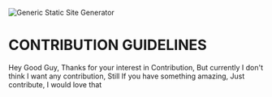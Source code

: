 ![Generic Static Site Generator](https://theabbie.github.io/files/banner.png)

# CONTRIBUTION GUIDELINES

Hey Good Guy, Thanks for your interest in Contribution, But currently I don't think I want any contribution, Still If you have something amazing, Just contribute, I would love that
